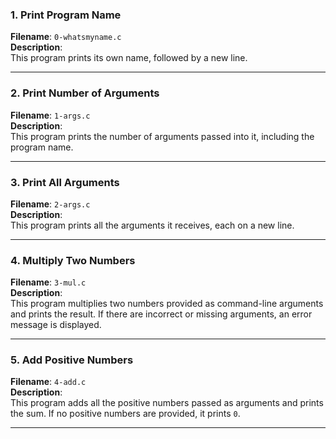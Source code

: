 ### 1. **Print Program Name**  
**Filename**: `0-whatsmyname.c`  
**Description**:  
This program prints its own name, followed by a new line.

---

### 2. **Print Number of Arguments**  
**Filename**: `1-args.c`  
**Description**:  
This program prints the number of arguments passed into it, including the program name.

---

### 3. **Print All Arguments**  
**Filename**: `2-args.c`  
**Description**:  
This program prints all the arguments it receives, each on a new line.

---

### 4. **Multiply Two Numbers**  
**Filename**: `3-mul.c`  
**Description**:  
This program multiplies two numbers provided as command-line arguments and prints the result. If there are incorrect or missing arguments, an error message is displayed.

---

### 5. **Add Positive Numbers**  
**Filename**: `4-add.c`  
**Description**:  
This program adds all the positive numbers passed as arguments and prints the sum. If no positive numbers are provided, it prints `0`.

---